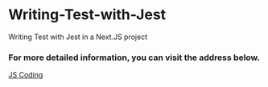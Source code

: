 # Writing-Test-with-Jest

Writing Test with Jest in a Next.JS project

### For more detailed information, you can visit the address below.

[JS Coding](https://www.jscoding.io/category/jest)